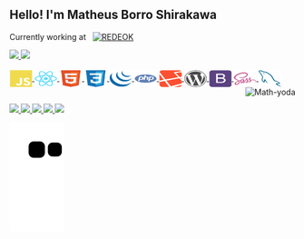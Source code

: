 ## Hello! I'm Matheus Borro Shirakawa

Currently working at &nbsp;&nbsp;<a href="https://github.com/redeok" title="@RedeOK">![REDEOK](https://avatars.githubusercontent.com/u/65910120?s=20&v=4)</a>

 <div>
  <a href="https://github.com/MatheusShirakawa">
  <img height="180em" src="https://github-readme-stats.vercel.app/api?username=MatheusShirakawa&show_icons=true&theme=dracula&include_all_commits=true&count_private=true"/>
  <img height="180em" src="https://github-readme-stats.vercel.app/api/top-langs/?username=MatheusShirakawa&layout=compact&langs_count=7&theme=dracula"/>
</div>
<div style="display: inline_block"><br>
  <img align="center" alt="Math-Js" height="30" width="40" src="https://raw.githubusercontent.com/devicons/devicon/master/icons/javascript/javascript-plain.svg">
  <img align="center" alt="Math-React" height="30" width="40" src="https://raw.githubusercontent.com/devicons/devicon/master/icons/react/react-original.svg">
  <img align="center" alt="Math-HTML" height="30" width="40" src="https://raw.githubusercontent.com/devicons/devicon/master/icons/html5/html5-original.svg">
  <img align="center" alt="Math-CSS" height="30" width="40" src="https://raw.githubusercontent.com/devicons/devicon/master/icons/css3/css3-original.svg">
  <img align="center" alt="Math-Jquery" height="30" width="40" src="https://raw.githubusercontent.com/devicons/devicon/master/icons/jquery/jquery-original.svg">
  <img align="center" alt="Math-PHP" height="30" width="40" src="https://github.com/devicons/devicon/blob/master/icons/php/php-plain.svg">
  <img align="center" alt="Math-Laravel" height="30" width="40" src="https://github.com/devicons/devicon/blob/master/icons/laravel/laravel-plain.svg">
  <img align="center" alt="Math-Wordpress" height="30" width="40" src="https://github.com/devicons/devicon/blob/master/icons/wordpress/wordpress-plain.svg">
  <img align="center" alt="Math-Bootstrap" height="30" width="40" src="https://github.com/devicons/devicon/blob/master/icons/bootstrap/bootstrap-plain.svg">
  <img align="center" alt="Math-SASS" height="30" width="40" src="https://github.com/devicons/devicon/blob/master/icons/sass/sass-original.svg">
  <img align="center" alt="Math-Mysql" height="30" width="40" src="https://github.com/devicons/devicon/blob/master/icons/mysql/mysql-original.svg">
  <img align="right" alt="Math-yoda" src="https://cdn.discordapp.com/avatars/240909671253147651/f6248bb3a9651295f9d5da587e4c292f.png?size=128">
</div>
  
  ##
 
<div> 
    <a href="https://instagram.com/shirakawa_matheus" target="_blank">
      <img src="https://img.shields.io/badge/-Instagram-%23E4405F?style=for-the-badge&logo=instagram&logoColor=white" target="_blank">
    </a>
    <a href="https://www.twitch.tv/pkmasterchief" target="_blank">
      <img src="https://img.shields.io/badge/Twitch-9146FF?style=for-the-badge&logo=twitch&logoColor=white" target="_blank">
    </a>
    <a href="https://discord.gg/pDbY76q8Qf" target="_blank">
      <img src="https://img.shields.io/badge/Discord-7289DA?style=for-the-badge&logo=discord&logoColor=white" target="_blank">
    </a> 
    <a href = "mailto:matheusshirakawa16@gmail.com">
      <img src="https://img.shields.io/badge/-Gmail-%23333?style=for-the-badge&logo=gmail&logoColor=white" target="_blank">
    </a>
    <a href="https://www.linkedin.com/in/matheus-borro-shirakawa/" target="_blank">
      <img src="https://img.shields.io/badge/-LinkedIn-%230077B5?style=for-the-badge&logo=linkedin&logoColor=white" target="_blank">
    </a> 

  ![Snake animation](https://github.com/rafaballerini/rafaballerini/blob/output/github-contribution-grid-snake.svg)

</div>
